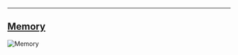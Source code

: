 
-------------------------------------

[Memory](http://marek.vavrusa.com/c/memory/2015/02/20/memory/)
------------

![Memory](http://static.duartes.org/img/blogPosts/linuxFlexibleAddressSpaceLayout.png)
